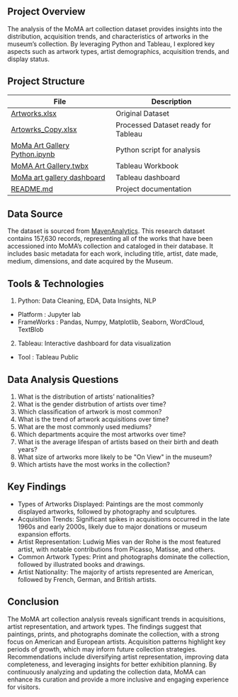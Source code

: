 ## Project Overview
The analysis of the MoMA art collection dataset provides insights into the distribution, acquisition trends, and characteristics of artworks in the museum’s collection. By leveraging Python and Tableau, I explored key aspects such as artwork types, artist demographics, acquisition trends, and display status.


## Project Structure

| File                       | Description                                      |
|----------------------------|--------------------------------------------------|
| [Artworks.xlsx](https://github.com/ParikshitaJain/PortfolioProjects/blob/d831b89fe824225bfca79f6a8391df5678865c1e/MoMA%20Art%20Collection%20Analysis/Artworks.xlsx)                   | Original Dataset               |
| [Artowrks_Copy.xlsx](https://github.com/ParikshitaJain/PortfolioProjects/blob/0ace48cb1f9498fa41c558d598996d29b288801c/MoMA%20Art%20Collection%20Analysis/Artworks_Copy.xlsx)     | Processed Dataset ready for Tableau    |
| [MoMa Art Gallery Python.ipynb](https://github.com/ParikshitaJain/PortfolioProjects/blob/b4db667dac446cd55d5558311e21e911e5c3264f/MoMA%20Art%20Collection%20Analysis/MoMA%20Art%20Gallery%20Python.ipynb)  |             Python script for analysis                     |
| [MoMA Art Gallery.twbx](https://github.com/ParikshitaJain/PortfolioProjects/blob/874531d0830d4e443414238ccff7feb9e1563785/MoMA%20Art%20Collection%20Analysis/MoMa%20Art%20Gallery.twbx)        | Tableau Workbook         |
| [MoMa art gallery dashboard](https://github.com/ParikshitaJain/PortfolioProjects/blob/906ca55d2a4f2b6d2ad1f5e3567b071ca2e8352e/MoMA%20Art%20Collection%20Analysis/MoMa%20art%20gallery%20dashboard.png)          | Tableau dashboard       |
| [README.md](https://github.com/ParikshitaJain/PortfolioProjects/blob/b4db667dac446cd55d5558311e21e911e5c3264f/MoMA%20Art%20Collection%20Analysis/README.md)                | Project documentation          |

## Data Source
The dataset is sourced from [MavenAnalytics](https://mavenanalytics.io/data-playground?order=date_added%2Cdesc&page=1&pageSize=5). This research dataset contains 157,630 records, representing all of the works that have been accessioned into MoMA’s collection and cataloged in their database. It includes basic metadata for each work, including title, artist, date made, medium, dimensions, and date acquired by the Museum. 

## Tools & Technologies
1. Python: Data Cleaning, EDA, Data Insights, NLP
  - Platform : Jupyter lab
  -	FrameWorks : Pandas, Numpy, Matplotlib, Seaborn, WordCloud, TextBlob

2. Tableau: Interactive dashboard for data visualization
  - Tool : Tableau Public

## Data Analysis Questions
1. What is the distribution of artists’ nationalities? 
2. What is the gender distrbution of artists over time? 
3. Which classification of artwork is most common?
4. What is the trend of artwork acquisitions over time?
5. What are the most commonly used mediums? 
6. Which departments acquire the most artworks over time? 
7. What is the average lifespan of artists based on their birth and death years? 
8. What size of artworks more likely to be "On View" in the museum? 
9. Which artists have the most works in the collection?

## Key Findings

- Types of Artworks Displayed: Paintings are the most commonly displayed artworks, followed by photography and sculptures.
- Acquisition Trends: Significant spikes in acquisitions occurred in the late 1960s and early 2000s, likely due to major donations or museum expansion efforts.
- Artist Representation: Ludwig Mies van der Rohe is the most featured artist, with notable contributions from Picasso, Matisse, and others.
- Common Artwork Types: Print and photographs dominate the collection, followed by illustrated books and drawings.
- Artist Nationality: The majority of artists represented are American, followed by French, German, and British artists.

## Conclusion

The MoMA art collection analysis reveals significant trends in acquisitions, artist representation, and artwork types. The findings suggest that paintings, prints, and photographs dominate the collection, with a strong focus on American and European artists. Acquisition patterns highlight key periods of growth, which may inform future collection strategies. Recommendations include diversifying artist representation, improving data completeness, and leveraging insights for better exhibition planning. By continuously analyzing and updating the collection data, MoMA can enhance its curation and provide a more inclusive and engaging experience for visitors.

